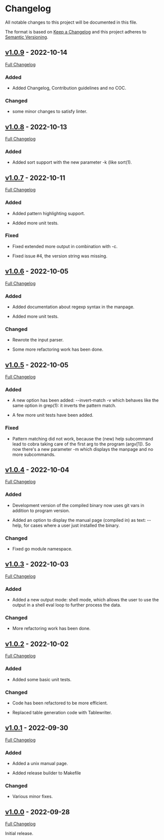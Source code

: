 # Changelog

All notable changes to this project will be documented in this file.

The format is based on [Keep a Changelog](http://keepachangelog.com/en/1.0.0/) and this project adheres to [Semantic Versioning](http://semver.org).

## [v1.0.9](https://github.com/TLINDEN/tablizer/tree/v1.0.9) - 2022-10-14

[Full Changelog](https://github.com/TLINDEN/tablizer/compare/v1.0.8...v1.0.9)

### Added

- Added Changelog, Contribution guidelines and no COC.

### Changed

- some minor changes to satisfy linter.



## [v1.0.8](https://github.com/TLINDEN/tablizer/tree/v1.0.8) - 2022-10-13

[Full Changelog](https://github.com/TLINDEN/tablizer/compare/v1.0.7...v1.0.8)

### Added

- Added sort support with the new parameter -k (like sort(1).



## [v1.0.7](https://github.com/TLINDEN/tablizer/tree/v1.0.7) - 2022-10-11

[Full Changelog](https://github.com/TLINDEN/tablizer/compare/v1.0.6...v1.0.7)

### Added

- Added pattern highlighting support.

- Added more unit tests.

### Fixed

- Fixed extended more output in combination with -c.

- Fixed issue #4, the version string was missing.



## [v1.0.6](https://github.com/TLINDEN/tablizer/tree/v1.0.6) - 2022-10-05

[Full Changelog](https://github.com/TLINDEN/tablizer/compare/v1.0.5...v1.0.6)

### Added

- Added documentation about regexp syntax in the manpage.

- Added more unit tests.

### Changed

- Rewrote the input parser.

- Some more refactoring work has been done.



## [v1.0.5](https://github.com/TLINDEN/tablizer/tree/v1.0.5) - 2022-10-05

[Full Changelog](https://github.com/TLINDEN/tablizer/compare/v1.0.4...v1.0.5)

### Added

- A  new option has been  added: --invert-match -v which  behaves like
  the same option in grep(1): it inverts the pattern match.
  
- A few more unit tests have been added.

### Fixed

- Pattern  matching did  not work, because  the (new)  help subcommand
  lead  to  cobra  taking  care  of  the  first  arg  to  the  program
  (argv[1]).  So now  there's a  new parameter  -m which  displays the
  manpage and no more subcommands.
  


## [v1.0.4](https://github.com/TLINDEN/tablizer/tree/v1.0.4) - 2022-10-04

[Full Changelog](https://github.com/TLINDEN/tablizer/compare/v1.0.3...v1.0.4)

### Added

- Development version of the compiled binary now uses git vars
  in addition to program version.
  
- Added  an option to display  the manual page (compiled  in) as text:
  --help, for cases where a user just installed the binary.
  
### Changed

- Fixed go module namespace.



## [v1.0.3](https://github.com/TLINDEN/tablizer/tree/v1.0.3) - 2022-10-03

[Full Changelog](https://github.com/TLINDEN/tablizer/compare/v1.0.2...v1.0.3)

### Added

- Added a new output mode: shell mode, which allows the user
  to use the output in a shell eval loop to further process
  the data.
  
### Changed

- More refactoring work has been done.



## [v1.0.2](https://github.com/TLINDEN/tablizer/tree/v1.0.2) - 2022-10-02

[Full Changelog](https://github.com/TLINDEN/tablizer/compare/v1.0.1...v1.0.2)

### Added

- Added some basic unit tests.

### Changed

- Code has been refactored to be more efficient.

- Replaced table generation code with Tablewriter.





## [v1.0.1](https://github.com/TLINDEN/tablizer/tree/v1.0.1) - 2022-09-30

[Full Changelog](https://github.com/TLINDEN/tablizer/compare/v1.0.0...v1.0.1)

### Added

- Added a unix manual page.

- Added release builder to Makefile

### Changed

- Various minor fixes.



## [v1.0.0](https://github.com/TLINDEN/tablizer/tree/v1.0.0) - 2022-09-28

[Full Changelog](https://github.com/TLINDEN/tablizer/compare/02a64a5c3fe4220df2c791ff1421d16ebd428c19...v1.0.0)

Initial release.
